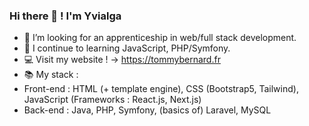 ### Hi there 👋 ! I'm Yvialga

- 👯 I’m looking for an apprenticeship in web/full stack development.
- 🌱 I continue to learning JavaScript, PHP/Symfony.
- 💻 Visit my website !  ->  https://tommybernard.fr
- 📚 My stack :
- Front-end : HTML (+ template engine), CSS (Bootstrap5, Tailwind), JavaScript (Frameworks : React.js, Next.js)
- Back-end : Java, PHP, Symfony, (basics of) Laravel, MySQL

<!--
- 🔭 I’m currently working on ...
- 👯 I’m looking to collaborate on ...
- 🤔 I’m looking for help with ...
- 💬 Ask me about ...
- 📫 How to reach me: ...
- 😄 Pronouns: ...
- ⚡ Fun fact: ...
-->
